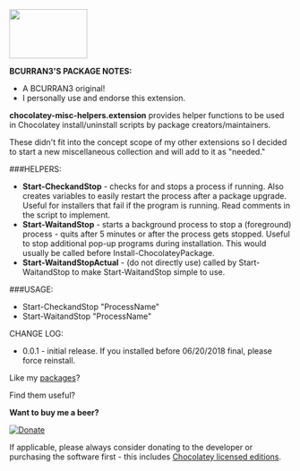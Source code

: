 <img src="https://raw.githubusercontent.com/bcurran3/ChocolateyPackages/master/mylogos/myunofficialChocolateylogo_icon.png" width="139" height="88">

**BCURRAN3'S PACKAGE NOTES:**

* A BCURRAN3 original!
* I personally use and endorse this extension.

**chocolatey-misc-helpers.extension** provides helper functions to be used in Chocolatey install/uninstall scripts by package creators/maintainers. 

These didn't fit into the concept scope of my other extensions so I decided to start a new miscellaneous collection and will add to it as "needed."

###HELPERS:
* **Start-CheckandStop** - checks for and stops a process if running. Also creates variables to easily restart the process after a package upgrade. Useful for installers that fail if the program is running. Read comments in the script to implement.
* **Start-WaitandStop** - starts a background process to stop a (foreground) process - quits after 5 minutes or after the process gets stopped. Useful to stop additional pop-up programs during installation. This would usually be called before Install-ChocolateyPackage.
* **Start-WaitandStopActual** - (do not directly use) called by Start-WaitandStop to make Start-WaitandStop simple to use.

###USAGE:
* Start-CheckandStop "ProcessName"
* Start-WaitandStop "ProcessName"

CHANGE LOG:
* 0.0.1   - initial release. If you installed before 06/20/2018 final, please force reinstall.


Like my [packages](https://chocolatey.org/profiles/bcurran3)? 

Find them useful?

**Want to buy me a beer?**

[![Donate](https://www.paypalobjects.com/webstatic/mktg/logo/AM_SbyPP_mc_vs_dc_ae.jpg)](https://www.paypal.me/bcurran3donations)

If applicable, please always consider donating to the developer or purchasing the software first - this includes [Chocolatey licensed editions](https://chocolatey.org/pricing).



